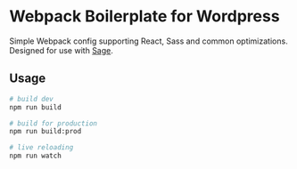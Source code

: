 # Webpack Boilerplate for Wordpress

Simple Webpack config supporting React, Sass and common optimizations. Designed for use with [Sage](https://github.com/roots/sage).

## Usage

```Bash
# build dev
npm run build

# build for production
npm run build:prod

# live reloading
npm run watch
```
